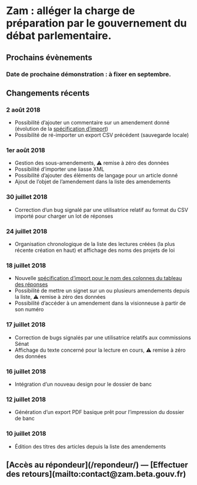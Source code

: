 # Zam : alléger la charge de préparation par le gouvernement du débat parlementaire.

## Prochains évènements

### Date de prochaine démonstration : à fixer en septembre.

## Changements récents

### 2 août 2018

* Possibilité d’ajouter un commentaire sur un amendement donné (évolution de la [spécification d’import](https://github.com/betagouv/zam/pull/88#issue-202058312))
* Possibilité de ré-importer un export CSV précédent (sauvegarde locale)

### 1er août 2018

* Gestion des sous-amendements, ⚠︎ remise à zéro des données
* Possibilité d’importer une liasse XML
* Possibilité d’ajouter des éléments de langage pour un article donné
* Ajout de l’objet de l’amendement dans la liste des amendements

### 30 juillet 2018

* Correction d’un bug signalé par une utilisatrice relatif au format du CSV importé pour charger un lot de réponses

### 24 juillet 2018

* Organisation chronologique de la liste des lectures créées (la plus récente création en haut) et affichage des noms des projets de loi

### 18 juillet 2018

* Nouvelle [spécification d’import pour le nom des colonnes du tableau des réponses](https://github.com/betagouv/zam/pull/88#issue-202058312)
* Possibilité de mettre un signet sur un ou plusieurs amendements depuis la liste, ⚠︎ remise à zéro des données
* Possibilité d’accéder à un amendement dans la visionneuse à partir de son numéro

### 17 juillet 2018

* Correction de bugs signalés par une utilisatrice relatifs aux commissions Sénat
* Affichage du texte concerné pour la lecture en cours, ⚠︎ remise à zéro des données

### 16 juillet 2018

* Intégration d’un nouveau design pour le dossier de banc

### 12 juillet 2018

* Génération d’un export PDF basique prêt pour l’impression du dossier de banc

### 10 juillet 2018

* Édition des titres des articles depuis la liste des amendements

<h2 class="center">[Accès au répondeur](/repondeur/) — [Effectuer des retours](mailto:contact@zam.beta.gouv.fr)</h2>
